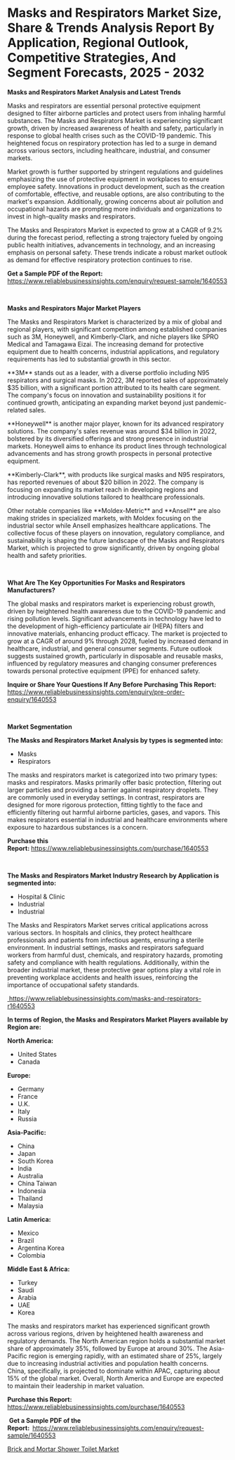 <p><h1>Masks and Respirators Market Size, Share & Trends Analysis Report By Application, Regional Outlook, Competitive Strategies, And Segment Forecasts, 2025 - 2032</h1></p><p><strong>Masks and Respirators Market Analysis and Latest Trends</strong></p>
<p><p>Masks and respirators are essential personal protective equipment designed to filter airborne particles and protect users from inhaling harmful substances. The Masks and Respirators Market is experiencing significant growth, driven by increased awareness of health and safety, particularly in response to global health crises such as the COVID-19 pandemic. This heightened focus on respiratory protection has led to a surge in demand across various sectors, including healthcare, industrial, and consumer markets.</p><p>Market growth is further supported by stringent regulations and guidelines emphasizing the use of protective equipment in workplaces to ensure employee safety. Innovations in product development, such as the creation of comfortable, effective, and reusable options, are also contributing to the market's expansion. Additionally, growing concerns about air pollution and occupational hazards are prompting more individuals and organizations to invest in high-quality masks and respirators.</p><p>The Masks and Respirators Market is expected to grow at a CAGR of 9.2% during the forecast period, reflecting a strong trajectory fueled by ongoing public health initiatives, advancements in technology, and an increasing emphasis on personal safety. These trends indicate a robust market outlook as demand for effective respiratory protection continues to rise.</p></p>
<p><strong>Get a Sample PDF of the Report:&nbsp;</strong> <a href="https://www.reliablebusinessinsights.com/enquiry/request-sample/1640553?utm_campaign=2109&utm_medium=2&utm_source=Github&utm_content=ia&utm_term=09022025&utm_id=masks-and-respirators">https://www.reliablebusinessinsights.com/enquiry/request-sample/1640553</a></p>
<p>&nbsp;</p>
<p><strong>Masks and Respirators Major Market Players</strong></p>
<p><p>The Masks and Respirators Market is characterized by a mix of global and regional players, with significant competition among established companies such as 3M, Honeywell, and Kimberly-Clark, and niche players like SPRO Medical and Tamagawa Eizai. The increasing demand for protective equipment due to health concerns, industrial applications, and regulatory requirements has led to substantial growth in this sector.</p><p>**3M** stands out as a leader, with a diverse portfolio including N95 respirators and surgical masks. In 2022, 3M reported sales of approximately $35 billion, with a significant portion attributed to its health care segment. The company's focus on innovation and sustainability positions it for continued growth, anticipating an expanding market beyond just pandemic-related sales. </p><p>**Honeywell** is another major player, known for its advanced respiratory solutions. The company's sales revenue was around $34 billion in 2022, bolstered by its diversified offerings and strong presence in industrial markets. Honeywell aims to enhance its product lines through technological advancements and has strong growth prospects in personal protective equipment.</p><p>**Kimberly-Clark**, with products like surgical masks and N95 respirators, has reported revenues of about $20 billion in 2022. The company is focusing on expanding its market reach in developing regions and introducing innovative solutions tailored to healthcare professionals.</p><p>Other notable companies like **Moldex-Metric** and **Ansell** are also making strides in specialized markets, with Moldex focusing on the industrial sector while Ansell emphasizes healthcare applications. The collective focus of these players on innovation, regulatory compliance, and sustainability is shaping the future landscape of the Masks and Respirators Market, which is projected to grow significantly, driven by ongoing global health and safety priorities.</p></p>
<p>&nbsp;</p>
<p><strong>What Are The Key Opportunities For Masks and Respirators Manufacturers?</strong></p>
<p><p>The global masks and respirators market is experiencing robust growth, driven by heightened health awareness due to the COVID-19 pandemic and rising pollution levels. Significant advancements in technology have led to the development of high-efficiency particulate air (HEPA) filters and innovative materials, enhancing product efficacy. The market is projected to grow at a CAGR of around 9% through 2028, fueled by increased demand in healthcare, industrial, and general consumer segments. Future outlook suggests sustained growth, particularly in disposable and reusable masks, influenced by regulatory measures and changing consumer preferences towards personal protective equipment (PPE) for enhanced safety.</p></p>
<p><strong>Inquire or Share Your Questions If Any Before Purchasing This Report:</strong> <a href="https://www.reliablebusinessinsights.com/enquiry/pre-order-enquiry/1640553?utm_campaign=2109&utm_medium=2&utm_source=Github&utm_content=ia&utm_term=09022025&utm_id=masks-and-respirators">https://www.reliablebusinessinsights.com/enquiry/pre-order-enquiry/1640553</a></p>
<p>&nbsp;</p>
<p><strong>Market Segmentation</strong></p>
<p><strong>The Masks and Respirators Market Analysis by types is segmented into:</strong></p>
<p><ul><li>Masks</li><li>Respirators</li></ul></p>
<p><p>The masks and respirators market is categorized into two primary types: masks and respirators. Masks primarily offer basic protection, filtering out larger particles and providing a barrier against respiratory droplets. They are commonly used in everyday settings. In contrast, respirators are designed for more rigorous protection, fitting tightly to the face and efficiently filtering out harmful airborne particles, gases, and vapors. This makes respirators essential in industrial and healthcare environments where exposure to hazardous substances is a concern.</p></p>
<p><strong>Purchase this Report:&nbsp;</strong><a href="https://www.reliablebusinessinsights.com/purchase/1640553?utm_campaign=2109&utm_medium=2&utm_source=Github&utm_content=ia&utm_term=09022025&utm_id=masks-and-respirators">https://www.reliablebusinessinsights.com/purchase/1640553</a></p>
<p>&nbsp;</p>
<p><strong>The Masks and Respirators Market Industry Research by Application is segmented into:</strong></p>
<p><ul><li>Hospital & Clinic</li><li>Industrial</li><li>Industrial</li></ul></p>
<p><p>The Masks and Respirators Market serves critical applications across various sectors. In hospitals and clinics, they protect healthcare professionals and patients from infectious agents, ensuring a sterile environment. In industrial settings, masks and respirators safeguard workers from harmful dust, chemicals, and respiratory hazards, promoting safety and compliance with health regulations. Additionally, within the broader industrial market, these protective gear options play a vital role in preventing workplace accidents and health issues, reinforcing the importance of occupational safety standards.</p></p>
<p><a href="https://www.reliablebusinessinsights.com/masks-and-respirators-r1640553?utm_campaign=2109&utm_medium=2&utm_source=Github&utm_content=ia&utm_term=09022025&utm_id=masks-and-respirators">&nbsp;https://www.reliablebusinessinsights.com/masks-and-respirators-r1640553</a></p>
<p><strong>In terms of Region, the Masks and Respirators Market Players available by Region are:</strong></p>
<p>
    <p> <strong> North America: </strong>
        <ul>
            <li>United States</li>
            <li>Canada</li>
        </ul>
        </p> 
    <p> <strong> Europe: </strong>
        <ul>
            <li>Germany</li>
            <li>France</li>
            <li>U.K.</li>
            <li>Italy</li>
            <li>Russia</li>
        </ul>
        </p> 
    <p> <strong> Asia-Pacific: </strong>
        <ul>
            <li>China</li>
            <li>Japan</li>
            <li>South Korea</li>
            <li>India</li>
            <li>Australia</li>
            <li>China Taiwan</li>
            <li>Indonesia</li>
            <li>Thailand</li>
            <li>Malaysia</li>
        </ul>
        </p> 
    <p> <strong> Latin America: </strong>
        <ul>
            <li>Mexico</li>
            <li>Brazil</li>
            <li>Argentina Korea</li>
            <li>Colombia</li>
        </ul>
        </p> 
    <p> <strong> Middle East & Africa: </strong>
        <ul>
            <li>Turkey</li>
            <li>Saudi</li>
            <li>Arabia</li>
            <li>UAE</li>
            <li>Korea</li>
        </ul>
    </p>
    </p>
<p><p>The masks and respirators market has experienced significant growth across various regions, driven by heightened health awareness and regulatory demands. The North American region holds a substantial market share of approximately 35%, followed by Europe at around 30%. The Asia-Pacific region is emerging rapidly, with an estimated share of 25%, largely due to increasing industrial activities and population health concerns. China, specifically, is projected to dominate within APAC, capturing about 15% of the global market. Overall, North America and Europe are expected to maintain their leadership in market valuation.</p></p>
<p><strong>Purchase this Report: </strong><a href="https://www.reliablebusinessinsights.com/purchase/1640553?utm_campaign=2109&utm_medium=2&utm_source=Github&utm_content=ia&utm_term=09022025&utm_id=masks-and-respirators">https://www.reliablebusinessinsights.com/purchase/1640553</a></p>
<p>&nbsp;<strong>Get a Sample PDF of the Report:&nbsp;&nbsp;</strong><a href="https://www.reliablebusinessinsights.com/enquiry/request-sample/1640553?utm_campaign=2109&utm_medium=2&utm_source=Github&utm_content=ia&utm_term=09022025&utm_id=masks-and-respirators">https://www.reliablebusinessinsights.com/enquiry/request-sample/1640553</a></p>
<p><strong></strong></p>
<p><p><a href="https://github.com/MonroeBullock54/Market-Research-Report-List-1/blob/main/brick-and-mortar-shower-toilet-market.md?utm_campaign=2109&utm_medium=2&utm_source=Github&utm_content=ia&utm_term=09022025&utm_id=masks-and-respirators">Brick and Mortar Shower Toilet Market</a></p></p>